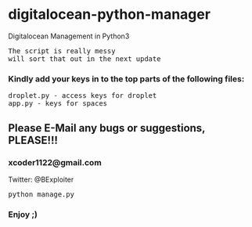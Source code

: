 # digitalocean-python-manager
Digitalocean Management in Python3
<pre>
The script is really messy
will sort that out in the next update
</pre>
<h3>
Kindly add your keys in to the top parts of the following files:
</h3>
<p></p>
<pre>
droplet.py - access keys for droplet
app.py - keys for spaces
</pre>

<h2>
Please E-Mail any bugs or suggestions, PLEASE!!!
</h2>
<h3>xcoder1122@gmail.com</h3>
<p></p>
Twitter: @BExploiter


<pre>
python manage.py
</pre>

<h3>Enjoy ;)</h3>
